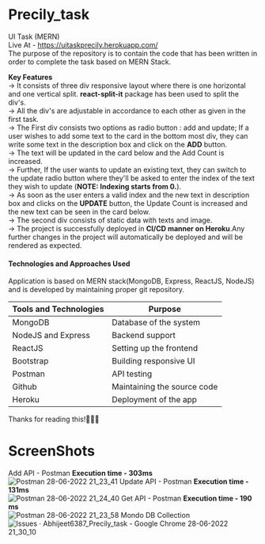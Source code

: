 # Precily_task
UI Task (MERN)<br/>
Live At - https://uitaskprecily.herokuapp.com/ <br/>
The purpose of the repository is to contain the code that has been written in order to complete the task based on MERN Stack.

<b>Key Features </b><br/>
-> It consists of three div responsive layout where there is one horizontal and one vertical split. <strong>react-split-it</strong> package has been used to split the div's.<br/>
-> All the div's are adjustable in accordance to each other as given in the first task.<br/>
-> The First div consists two options as radio button : add and update; If a user wishes to add some text to the card in the bottom most div, they can write some text in the description box and click on the <strong>ADD</strong> button.<br/>
-> The text will be updated in the card below and the Add Count is increased.<br/>
-> Further, If the user wants to update an existing text, they can switch to the update radio button where they'll be asked to enter the index of the text they wish to update (<strong>NOTE: Indexing starts from 0.</strong>).<br/>
-> As soon as the user enters a valid index and the new text in description box and clicks on the <strong>UPDATE</strong> button, the Update Count is increased and the new text can be seen in the card below.<br/>
-> The second div consists of static data with texts and image.<br/>
-> The project is successfully deployed in <strong>CI/CD manner on Heroku</strong>.Any further changes in the project will automatically be deployed and will be rendered as expected.

<h4>Technologies and Approaches Used</h4>
Application is based on MERN stack(MongoDB, Express, ReactJS, NodeJS)  and is developed by maintaining proper git repository.

| **Tools and Technologies** | **Purpose**                 |
| -------------------------- | --------------------------- |
| MongoDB                    | Database of the system      |
| NodeJS and Express         | Backend support             |
| ReactJS                    | Setting up the frontend     |
| Bootstrap                  | Building responsive UI      |
| Postman                    | API testing                 |
| Github                     | Maintaining the source code |
| Heroku                     | Deployment of the app       |


Thanks for reading this!🙌🙌🙌

# ScreenShots<br/>
Add API - Postman <strong>Execution time - 303ms </strong><br/> 
![Postman 28-06-2022 21_23_41](https://user-images.githubusercontent.com/66259889/176225501-8dde373b-0754-44eb-b79b-1729fb1391eb.png)
Update API - Postman <strong>Execution time - 131ms</strong><br/>
![Postman 28-06-2022 21_24_40](https://user-images.githubusercontent.com/66259889/176226026-e6b2af6e-196b-429b-8415-f82a03008dcf.png)
Get API - Postman <strong>Execution time - 190 ms </strong> <br/>
![Postman 28-06-2022 21_23_58](https://user-images.githubusercontent.com/66259889/176225837-fb2dc9b8-f5f7-4556-8945-cde059093c89.png)
Mondo DB Collection <br/>
![Issues · Abhijeet6387_Precily_task - Google Chrome 28-06-2022 21_30_10](https://user-images.githubusercontent.com/66259889/176226570-91e0d24a-12ae-43e6-ab3e-9b461c43d1c3.png)

